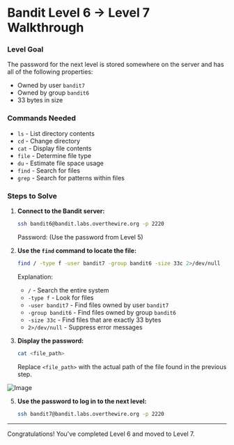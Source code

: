 # Bandit Level 6 → Level 7 Walkthrough

### Level Goal
The password for the next level is stored somewhere on the server and has all of the following properties:
- Owned by user `bandit7`
- Owned by group `bandit6`
- 33 bytes in size

### Commands Needed
- `ls` - List directory contents
- `cd` - Change directory
- `cat` - Display file contents
- `file` - Determine file type
- `du` - Estimate file space usage
- `find` - Search for files
- `grep` - Search for patterns within files

### Steps to Solve

1. **Connect to the Bandit server:**
   ```sh
   ssh bandit6@bandit.labs.overthewire.org -p 2220
   ```
   Password: (Use the password from Level 5)

2. **Use the `find` command to locate the file:**
   ```sh
   find / -type f -user bandit7 -group bandit6 -size 33c 2>/dev/null
   ```
   Explanation:
   - `/` - Search the entire system
   - `-type f` - Look for files
   - `-user bandit7` - Find files owned by user `bandit7`
   - `-group bandit6` - Find files owned by group `bandit6`
   - `-size 33c` - Find files that are exactly 33 bytes
   - `2>/dev/null` - Suppress error messages

3. **Display the password:**
   ```sh
   cat <file_path>
   ```
   Replace `<file_path>` with the actual path of the file found in the previous step.

  ![Image](https://github.com/user-attachments/assets/373931ab-4a51-49bf-ad2c-2d265ecb7111)

5. **Use the password to log in to the next level:**
   ```sh
   ssh bandit7@bandit.labs.overthewire.org -p 2220
   ```

---
Congratulations! You've completed Level 6 and moved to Level 7.

